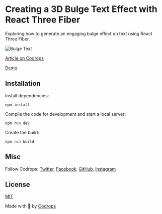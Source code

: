 # Creating a 3D Bulge Text Effect with React Three Fiber

Exploring how to generate an engaging bulge effect on text using React Three Fiber.

![Bulge Text](https://tympanus.net/codrops/wp-content/uploads/2024/03/cover.gif)

[Article on Codrops](https://tympanus.net/codrops/?p=76625)

[Demo](http://tympanus.net/Tutorials/3DBulgeTextEffect/)

## Installation

Install dependencies:

```
npm install
```

Compile the code for development and start a local server:

```
npm run dev
```

Create the build:

```
npm run build
```

## Misc

Follow Codrops: [Twitter](http://www.twitter.com/codrops), [Facebook](http://www.facebook.com/codrops), [GitHub](https://github.com/codrops), [Instagram](https://www.instagram.com/codropsss/)

## License
[MIT](LICENSE)

Made with :blue_heart:  by [Codrops](http://www.codrops.com)





